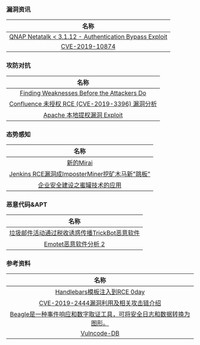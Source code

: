 ###  						       							漏洞资讯

|                             名称                             |
| :----------------------------------------------------------: |
| [QNAP Netatalk < 3.1.12 - Authentication Bypass Exploit](https://cn.0day.today/exploit/description/32501) |
| [CVE-2019-10874](https://old.exploit-db.com/exploits/46664/) |



### 						        							攻防对抗
|                             名称                             |
| :----------------------------------------------------------: |
| [Finding Weaknesses Before the Attackers Do](https://www.fireeye.com/blog/threat-research/2019/04/finding-weaknesses-before-the-attackers-do.html) |
| [Confluence 未授权 RCE (CVE-2019-3396) 漏洞分析](https://paper.seebug.org/884/) |
| [Apache 本地提权漏洞 Exploit](https://github.com/cfreal/exploits/tree/master/CVE-2019-0211-apache) |

### 						        							态势感知
|                             名称                             |
| :----------------------------------------------------------: |
| [新的Mirai](https://threatpost.com/new-mirai-samples-grow-the-number-of-processors-targets/143566/) |
| [Jenkins RCE漏洞成ImposterMiner挖矿木马新"跳板"](https://xz.aliyun.com/t/4756) |
| [企业安全建设之蜜罐技术的应用](https://paper.tuisec.win/detail/75bcf74e2cf2b09) |



### 						  							恶意代码&APT

|                             名称                             |
| :----------------------------------------------------------: |
| [垃圾邮件活动通过税收诱惑传播TrickBot恶意软件](https://threatpost.com/spam-campaigns-spread-trickbot-malware-with-tax-lure/143551/) |
| [Emotet恶意软件分析   ](https://paper.tuisec.win/detail/d369a06a765190e)  [2](https://paper.tuisec.win/detail/ced7b9c2f5d21df) |




### 														参考资料
|                             名称                             |
| :----------------------------------------------------------: |
| [Handlebars模板注入到RCE 0day](https://www.anquanke.com/post/id/176121) |
| [CVE-2019-2444漏洞利用及相关攻击链介绍](https://www.anquanke.com/post/id/176093) |
| [Beagle是一种事件响应和数字取证工具，可将安全日志和数据转换为图形。](https://github.com/yampelo/beagle) |
|     [Vulncode-DB](https://github.com/google/vulncode-db)     |
